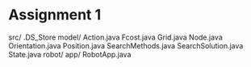 # Assignment 1

src/
    .DS_Store
    model/
        Action.java
        Fcost.java
        Grid.java
        Node.java
        Orientation.java
        Position.java
        SearchMethods.java
        SearchSolution.java
        State.java
    robot/
        app/
            RobotApp.java
